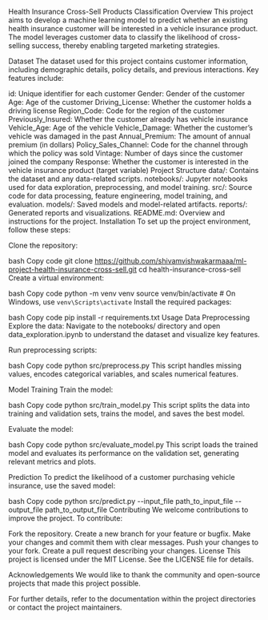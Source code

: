 Health Insurance Cross-Sell Products Classification
Overview
This project aims to develop a machine learning model to predict whether an existing health insurance customer will be interested in a vehicle insurance product. The model leverages customer data to classify the likelihood of cross-selling success, thereby enabling targeted marketing strategies.

Dataset
The dataset used for this project contains customer information, including demographic details, policy details, and previous interactions. Key features include:

id: Unique identifier for each customer
Gender: Gender of the customer
Age: Age of the customer
Driving_License: Whether the customer holds a driving license
Region_Code: Code for the region of the customer
Previously_Insured: Whether the customer already has vehicle insurance
Vehicle_Age: Age of the vehicle
Vehicle_Damage: Whether the customer’s vehicle was damaged in the past
Annual_Premium: The amount of annual premium (in dollars)
Policy_Sales_Channel: Code for the channel through which the policy was sold
Vintage: Number of days since the customer joined the company
Response: Whether the customer is interested in the vehicle insurance product (target variable)
Project Structure
data/: Contains the dataset and any data-related scripts.
notebooks/: Jupyter notebooks used for data exploration, preprocessing, and model training.
src/: Source code for data processing, feature engineering, model training, and evaluation.
models/: Saved models and model-related artifacts.
reports/: Generated reports and visualizations.
README.md: Overview and instructions for the project.
Installation
To set up the project environment, follow these steps:

Clone the repository:

bash
Copy code
git clone https://github.com/shivamvishwakarmaaa/ml-project-health-insurance-cross-sell.git
cd health-insurance-cross-sell
Create a virtual environment:

bash
Copy code
python -m venv venv
source venv/bin/activate  # On Windows, use `venv\Scripts\activate`
Install the required packages:

bash
Copy code
pip install -r requirements.txt
Usage
Data Preprocessing
Explore the data:
Navigate to the notebooks/ directory and open data_exploration.ipynb to understand the dataset and visualize key features.

Run preprocessing scripts:

bash
Copy code
python src/preprocess.py
This script handles missing values, encodes categorical variables, and scales numerical features.

Model Training
Train the model:

bash
Copy code
python src/train_model.py
This script splits the data into training and validation sets, trains the model, and saves the best model.

Evaluate the model:

bash
Copy code
python src/evaluate_model.py
This script loads the trained model and evaluates its performance on the validation set, generating relevant metrics and plots.

Prediction
To predict the likelihood of a customer purchasing vehicle insurance, use the saved model:

bash
Copy code
python src/predict.py --input_file path_to_input_file --output_file path_to_output_file
Contributing
We welcome contributions to improve the project. To contribute:

Fork the repository.
Create a new branch for your feature or bugfix.
Make your changes and commit them with clear messages.
Push your changes to your fork.
Create a pull request describing your changes.
License
This project is licensed under the MIT License. See the LICENSE file for details.

Acknowledgements
We would like to thank the community and open-source projects that made this project possible.

For further details, refer to the documentation within the project directories or contact the project maintainers.
